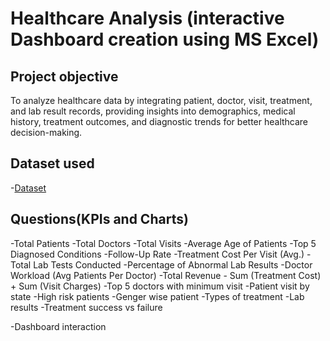 # Healthcare Analysis (interactive Dashboard creation using MS Excel)
## Project objective
To analyze healthcare data by integrating patient, doctor, visit, treatment, and lab result records, providing insights into demographics, medical history, treatment outcomes, and diagnostic trends for better healthcare decision-making.

## Dataset used
-<a href="https://github.com/Rakshithabadiger/Healthcare-Analysis-Dashboard/blob/main/Data_Healthcare_Patient_V3.xlsx">Dataset</a>

## Questions(KPIs and Charts)
-Total Patients
-Total Doctors
-Total Visits
-Average Age of Patients
-Top 5 Diagnosed Conditions
-Follow-Up Rate
-Treatment Cost Per Visit (Avg.)
-Total Lab Tests Conducted
-Percentage of Abnormal Lab Results
-Doctor Workload (Avg Patients Per Doctor)
-Total Revenue - Sum (Treatment Cost) + Sum (Visit Charges)
-Top 5 doctors with minimum visit
-Patient visit by state
-High risk patients
-Genger wise patient 
-Types of treatment 
-Lab results
-Treatment success vs failure

-Dashboard interaction
